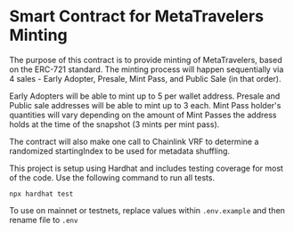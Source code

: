 # Smart Contract for MetaTravelers Minting

The purpose of this contract is to provide minting of MetaTravelers, based on the ERC-721 standard. The minting process will happen sequentially via 4 sales - Early Adopter, Presale, Mint Pass, and Public Sale (in that order).

Early Adopters will be able to mint up to 5 per wallet address. Presale and Public sale addresses will be able to mint up to 3 each. Mint Pass holder's quantities will vary depending on the amount of Mint Passes the address holds at the time of the snapshot (3 mints per mint pass).

The contract will also make one call to Chainlink VRF to determine a randomized startingIndex to be used for metadata shuffling.

This project is setup using Hardhat and includes testing coverage for most of the code.
Use the following command to run all tests.

```shell
npx hardhat test
```

To use on mainnet or testnets, replace values within `.env.example` and then rename file to `.env`
